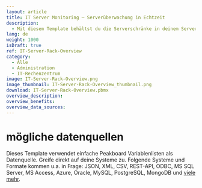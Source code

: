 ```yaml
---
layout: article
title: IT Server Monitoring – Serverüberwachung in Echtzeit
description: 
  - Mit diesem Template behältst du die Serverschränke in deinem Serverraum jederzeit im Blick. So hast du ein übersichtliches Monitoring-Tool zur Darstellung der aktuellen Serverauslastung. Überwache ganz einfach alle genutzten Server, reagiere viel schneller auf potentielle Probleme und steigere dadurch die Verfügbarkeit. Über Sensoren kannst du dir außerdem die Temperatur anzeigen lassen, ebenso ist die Integration eines Alarmsystems möglich.
lang: de
weight: 1000
isDraft: true
ref: IT-Server-Rack-Overview
category:
  - Alle
  - Administration
  - IT-Rechenzentrum
image: IT-Server-Rack-Overview.png
image_thumbnail: IT-Server-Rack-Overview_thumbnail.png
download: IT-Server-Rack-Overview.pbmx
overview_description:
overview_benefits:
overview_data_sources:
---
```


# mögliche datenquellen

Dieses Template verwendet einfache Peakboard Variablenlisten als Datenquelle. Greife direkt auf deine Systeme zu. Folgende Systeme und Formate kommen u.a. in Frage: JSON, XML, CSV, REST-API, ODBC, MS SQL Server, MS Access, Azure, Oracle, MySQL, PostgreSQL, MongoDB und [viele mehr](https://peakboard.com/datenanbindungen/).
